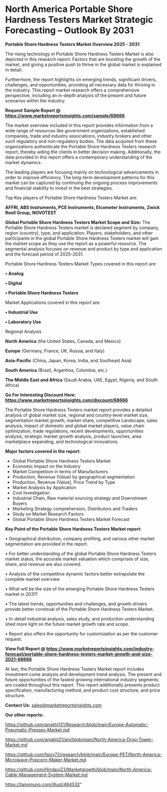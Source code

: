 # North America Portable Shore Hardness Testers Market Strategic Forecasting – Outlook By 2031

<Strong> Portable Shore Hardness Testers Market Overview 2025 - 2031</strong>

The rising technology in Portable Shore Hardness Testers Market is also depicted in this research report. Factors that are boosting the growth of the market, and giving a positive push to thrive in the global market is explained in detail.

Furthermore, the report highlights on emerging trends, significant drivers, challenges, and opportunities, providing all necessary data for thriving in the industry. This report market research offers a comprehensive perspective, including an in-depth analysis of the present and future scenarios within the industry.

<strong>Request Sample Report @ <a href=https://www.marketreportsinsights.com/sample/68666>https://www.marketreportsinsights.com/sample/68666</a></strong>

The market overview included in this report provides information from a wide range of resources like government organizations, established companies, trade and industry associations, industry brokers and other such regulatory and non-regulatory bodies. The data acquired from these organizations authenticate the Portable Shore Hardness Testers research report, thereby aiding the clients in better decision making. Additionally, the data provided in this report offers a contemporary understanding of the market dynamics.

The leading players are focusing mainly on technological advancements in order to improve efficiency. The long-term development patterns for this market can be captured by continuing the ongoing process improvements and financial stability to invest in the best strategies.

Top Key players of Portable Shore Hardness Testers Market are:

<strong>AFFRI, ABS Instruments, PCE Instruments, Elcometer Instruments, Zwick Roell Group, NOVOTEST</strong>

<strong><b>Global Portable Shore Hardness Testers Market Scope and Size:</b></strong>
The Portable Shore Hardness Testers market is declared segment by company, region (country), type, and application. Players, stakeholders, and other participants in the global Portable Shore Hardness Testers market will gain the market scope as they use the report as a powerful resource. The segmental analysis focuses on revenue and product by type and application and the forecast period of 2025-2031.

Portable Shore Hardness Testers Market Types covered in this report are:

<strong>• Analog

• Digital

• Portable Shore Hardness Testers</strong>

Market Applications covered in this report are:

<strong>• Industrial Use

• Laboratory Use</strong> 

Regional Analysis

<strong>North America</strong> (the United States, Canada, and Mexico)

<strong>Europe</strong> (Germany, France, UK, Russia, and Italy)

<strong>Asia-Pacific</strong> (China, Japan, Korea, India, and Southeast Asia)

<strong>South America</strong> (Brazil, Argentina, Colombia, etc.)

<strong>The Middle East and Africa</strong> (Saudi Arabia, UAE, Egypt, Nigeria, and South Africa)

<strong>Go For Interesting Discount Here: <a href=https://www.marketreportsinsights.com/discount/68666>https://www.marketreportsinsights.com/discount/68666</a></strong>

The Portable Shore Hardness Testers market report provides a detailed analysis of global market size, regional and country-level market size, segmentation market growth, market share, competitive Landscape, sales analysis, impact of domestic and global market players, value chain optimization, trade regulations, recent developments, opportunities analysis, strategic market growth analysis, product launches, area marketplace expanding, and technological innovations.

<strong><b>Major factors covered in the report:</b></strong>
<ul>
  <li>Global Portable Shore Hardness Testers Market </li>
  <li>Economic Impact on the Industry</li>
  <li>Market Competition in terms of Manufacturers</li>
  <li>Production, Revenue (Value) by geographical segmentation</li>
  <li>Production, Revenue (Value), Price Trend by Type</li>
  <li>Market Analysis by Application</li>
  <li>Cost Investigation</li>
  <li>Industrial Chain, Raw material sourcing strategy and Downstream Buyers</li>
  <li>Marketing Strategy comprehension, Distributors and Traders</li>
  <li>Study on Market Research Factors</li>
  <li>Global Portable Shore Hardness Testers Market Forecast</li>
</ul>

<strong><b>Key Point of the Portable Shore Hardness Testers Market report:</b></strong>

• Geographical distribution, company profiling, and various other market segmentation are provided in the report.

• For better understanding of the global Portable Shore Hardness Testers market status, the accurate market valuation which comprises of size, share, and revenue are also covered.

• Analysis of the competitive dynamic factors better extrapolate the complete market overview

• What will be the size of the emerging Portable Shore Hardness Testers market in 2031?

• The latest trends, opportunities and challenges, and growth drivers provide better construal of the Portable Shore Hardness Testers Market.

• In-detail industrial analysis, sales study, and production understanding shed more light on the future market growth rate and scope.

• Report also offers the opportunity for customization as per the customer request.

<strong><b>View Full Report @ <a href=https://www.marketreportsinsights.com/industry-forecast/portable-shore-hardness-testers-market-growth-and-size-2021-68666>https://www.marketreportsinsights.com/industry-forecast/portable-shore-hardness-testers-market-growth-and-size-2021-68666</a></b></strong>


At last, the Portable Shore Hardness Testers Market report includes investment come analysis and development trend analysis. The present and future opportunities of the fastest growing international industry segments are coated throughout this report. This report additionally presents product specification, manufacturing method, and product cost structure, and price structure.

<strong>Contact Us:</strong>
sales@marketreportsinsights.com

<strong>Our other reports:</strong>

<a href=https://github.com/anokhi121/Research/blob/main/Europe-Automatic-Pneumatic-Presses-Market.md>https://github.com/anokhi121/Research/blob/main/Europe-Automatic-Pneumatic-Presses-Market.md</a>

<a href=https://github.com/anjaliiii21/anj/blob/main/North-America-Drop-Tower-Market.md>https://github.com/anjaliiii21/anj/blob/main/North-America-Drop-Tower-Market.md</a>

<a href=https://github.com/faizy72/research/blob/main/Europe-PET/North-America-Microwave-Popcorn-Maker-Market.md>https://github.com/faizy72/research/blob/main/Europe-PET/North-America-Microwave-Popcorn-Maker-Market.md</a>

<a href=https://github.com/Hindavi23/Marketgrowth/blob/main/North-America-Cable-Management-System-Market.md>https://github.com/Hindavi23/Marketgrowth/blob/main/North-America-Cable-Management-System-Market.md</a>

<a href=https://tanomuno.com/illust/464532>https://tanomuno.com/illust/464532</a>"
